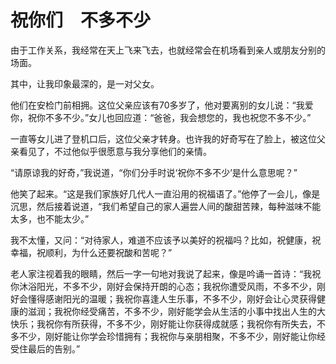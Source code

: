 # 祝你们　不多不少

由于工作关系，我经常在天上飞来飞去，也就经常会在机场看到亲人或朋友分别的场面。 

其中，让我印象最深的，是一对父女。 

他们在安检门前相拥。这位父亲应该有70多岁了，他对要离别的女儿说：“我爱你，祝你不多不少。”女儿也回应道：“爸爸，我会想您的，我也祝您不多不少。” 

一直等女儿进了登机口后，这位父亲才转身。也许我的好奇写在了脸上，被这位父亲看见了，不过他似乎很愿意与我分享他们的亲情。 

“请原谅我的好奇，”我说道，“你们分手时说‘祝你不多不少’是什么意思呢？” 

他笑了起来。“这是我们家族好几代人一直沿用的祝福语了。”他停了一会儿，像是沉思，然后接着说道，“我们希望自己的家人遍尝人间的酸甜苦辣，每种滋味不能太多，也不能太少。” 

我不太懂，又问：“对待家人，难道不应该予以美好的祝福吗？比如，祝健康，祝幸福，祝顺利，为什么还要祝酸和苦呢？” 

老人家注视着我的眼睛，然后一字一句地对我说了起来，像是吟诵一首诗：“我祝你沐浴阳光，不多不少，刚好会保持开朗的心态；我祝你遭受风雨，不多不少，刚好会懂得感谢阳光的温暖；我祝你喜逢人生乐事，不多不少，刚好会让心灵获得健康的滋润；我祝你经受痛苦，不多不少，刚好能学会从生活的小事中找出人生的大快乐；我祝你有所获得，不多不少，刚好能让你获得成就感；我祝你有所失去，不多不少，刚好能让你学会珍惜拥有；我祝你与亲朋相聚，不多不少，刚好能让你经受住最后的告别。”